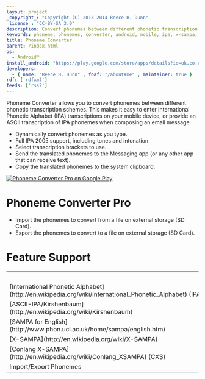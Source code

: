 ```yaml
---
layout: project
_copyright_: "Copyright (C) 2013-2014 Reece H. Dunn"
_license_: "CC-BY-SA 3.0"
description: Convert phonemes between different phonetic transcription schemes.
keywords: phoneme, phonemes, converter, android, mobile, ipa, x-sampa, cxs, ascii-ipa, kirshenbaum, sampa
title: Phoneme Converter
parent: /index.html
os:
  - Android™
install_android: "https://play.google.com/store/apps/details?id=uk.co.reecedunn.cainteoir.phonemeconverter.free"
developers:
  - { name: "Reece H. Dunn" , foaf: "/about#me" , maintainer: true }
rdf: ['rdfxml']
feeds: ['rss2']
---
```


Phoneme Converter allows you to convert phonemes between different phonetic
transcription schemes. This makes it easy to enter International Phonetic
Alphabet (IPA) transcriptions on your mobile device, or provide an ASCII
transcription of IPA phonemes when composing an email message.

*  Dynamically convert phonemes as you type.
*  Full IPA 2005 support, including tones and intonation.
*  Select transcription brackets to use.
*  Send the translated phonemes to the Messaging app (or any other app that can receive text).
*  Copy the translated phonemes to the system clipboard.

<div class="button image"><a href="https://play.google.com/store/apps/details?id=uk.co.reecedunn.cainteoir.phonemeconverter.pro"><img alt="Phoneme Converter Pro on Google Play" title="Phoneme Converter Pro on Google Play" src="https://developer.android.com/images/brand/en_app_rgb_wo_45.png"/></a></div>

# Phoneme Converter Pro

*  Import the phonemes to convert from a file on external storage (SD Card).
*  Export the phonemes to convert to a file on external storage (SD Card).

# Feature Support

<table class="data">
<tr>
<th></th>
<th>Free</th>
<th>Pro</th>
</tr>
<tr>
<td markdown="1">[International Phonetic Alphabet](http://en.wikipedia.org/wiki/International_Phonetic_Alphabet)&#xA0;(IPA)</td>
<td>✔</td>
<td>✔</td>
</tr>
<tr>
<td markdown="1">[ASCII-IPA/Kirshenbaum](http://en.wikipedia.org/wiki/Kirshenbaum)</td>
<td>✔</td>
<td>✔</td>
</tr>
<tr>
<td markdown="1">[SAMPA for English](http://www.phon.ucl.ac.uk/home/sampa/english.htm)</td>
<td>✔</td>
<td>✔</td>
</tr>
<tr>
<td markdown="1">[X-SAMPA](http://en.wikipedia.org/wiki/X-SAMPA)</td>
<td></td>
<td>✔</td>
</tr>
<tr>
<td markdown="1">[Conlang X-SAMPA](http://en.wikipedia.org/wiki/Conlang_XSAMPA)&#xA0;(CXS)</td>
<td></td>
<td>✔</td>
</tr>
<tr>
<td>Import/Export Phonemes</td>
<td></td>
<td>✔</td>
</tr>
</table>
